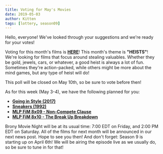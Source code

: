 ```yaml
---
title: Voting for May's Movies
date: 2019-05-03
author: Kitten
tags: [lottery, season09]
---
```


Hello, everyone!  We've looked through your suggestions and we're ready for your votes!

Voting for this month's films is **[HERE][lotto]**!  This month's theme is **"HEISTS"**!  We're looking for films that focus around stealing valuables. Whether they be gold, jewels, cars, or whatever, a good heist is always a lot of fun. Sometimes they're action-packed, while others might be more about the mind games, but any type of heist will do!

This poll will be closed on May 10th, so be sure to vote before then!

As for this week (May 3-4), we have the following planned for you:
-	**[Going in Style (2017)][m1]**
-	**[Sneakers (1992)][m2]**
-	**[MLP FiM 8x09 - Non-Compete Clause][p1]**
-	**[MLP FiM 8x10 - The Break Up Breakdown][p2]**

Brony Movie Night will be at its usual time: 7:00 EDT on Friday, and 2:00 PM EDT on Saturday.  All of the films for next month will be announced in our next news post.  Hope to see you then!  And don't forget: Season 9 is starting up on April 6th! We will be airing the episode live as we usually do, so be sure to tune in for that!

[lotto]: https://docs.google.com/forms/d/e/1FAIpQLSe4BY3CM_kt55gJ0VWjJL2dAr7d4MAQyByyica2GQ4FqsNqMg/viewform
[m1]: https://www.imdb.com/title/tt2568862/
[m2]: https://www.imdb.com/title/tt0105435/
[p1]: https://www.imdb.com/title/tt7940244/
[p2]: https://www.imdb.com/title/tt7940248/
